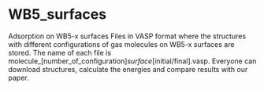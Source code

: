 # WB5_surfaces
Adsorption on WB5-x surfaces
Files in VASP format where the structures with different configurations of gas molecules on WB5-x surfaces are stored. 
The name of each file is molecule_[number_of_configuration]_surface_[initial/final].vasp. 
Everyone can download structures, calculate the energies and compare results with our paper.
